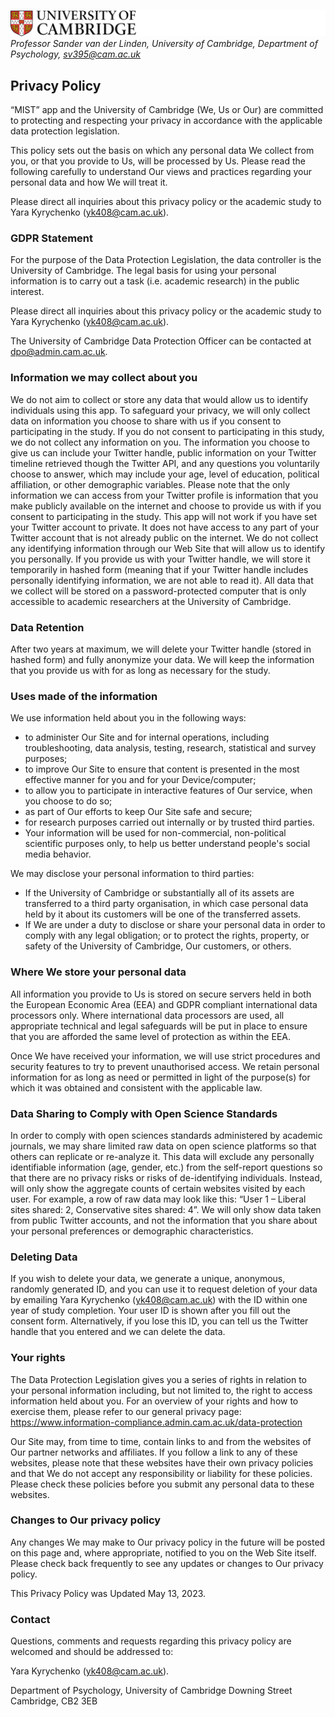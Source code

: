 ![](logo.png)
*Professor Sander van der Linden, University of Cambridge, Department of Psychology, sv395@cam.ac.uk*

## Privacy Policy

“MIST” app and the University of Cambridge (We, Us or Our) are committed to protecting and respecting your privacy in accordance with the applicable data protection legislation.

This policy sets out the basis on which any personal data We collect from you, or that you provide to Us, will be processed by Us.  Please read the following carefully to understand Our views and practices regarding your personal data and how We will treat it.

Please direct all inquiries about this privacy policy or the academic study to Yara Kyrychenko (yk408@cam.ac.uk).

### GDPR Statement

For the purpose of the Data Protection Legislation, the data controller is the University of Cambridge. The legal basis for using your personal information is to carry out a task (i.e. academic research) in the public interest.

Please direct all inquiries about this privacy policy or the academic study to Yara Kyrychenko (yk408@cam.ac.uk).

The University of Cambridge Data Protection Officer can be contacted at dpo@admin.cam.ac.uk. 

### Information we may collect about you 

We do not aim to collect or store any data that would allow us to identify individuals using this app. To safeguard your privacy, we will only collect data on information you choose to share with us if you consent to participating in the study. If you do not consent to participating in this study, we do not collect any information on you. The information you choose to give us can include your Twitter handle, public information on your Twitter timeline retrieved though the Twitter API, and any questions you voluntarily choose to answer, which may include your age, level of education, political affiliation, or other demographic variables. Please note that the only information we can access from your Twitter profile is information that you make publicly available on the internet and choose to provide us with if you consent to participating in the study. This app will not work if you have set your Twitter account to private. It does not have access to any part of your Twitter account that is not already public on the internet. We do not collect any identifying information through our Web Site that will allow us to identify you personally. If you provide us with your Twitter handle, we will store it temporarily in hashed form (meaning that if your Twitter handle includes personally identifying information, we are not able to read it). All data that we collect will be stored on a password-protected computer that is only accessible to academic researchers at the University of Cambridge.

### Data Retention

After two years at maximum, we will delete your Twitter handle (stored in hashed form) and fully anonymize your data. We will keep the information that you provide us with for as long as necessary for the study.

### Uses made of the information

We use information held about you in the following ways:
- to administer Our Site and for internal operations, including troubleshooting, data analysis, testing, research, statistical and survey purposes;
- to improve Our Site to ensure that content is presented in the most effective manner for you and for your Device/computer;
- to allow you to participate in interactive features of Our service, when you choose to do so;
- as part of Our efforts to keep Our Site safe and secure;
- for research purposes carried out internally or by trusted third parties.
- Your information will be used for non-commercial, non-political scientific purposes only, to help us better understand people's social media behavior.

We may disclose your personal information to third parties:
- If the University of Cambridge or substantially all of its assets are transferred to a third party organisation, in which case personal data held by it about its customers will be one of the transferred assets.
- If We are under a duty to disclose or share your personal data in order to comply with any legal obligation; or to protect the rights, property, or safety of the University of Cambridge, Our customers, or others.

### Where We store your personal data

All information you provide to Us is stored on secure servers held in both the European Economic Area (EEA) and GDPR compliant international data processors only. Where international data processors are used, all appropriate technical and legal safeguards will be put in place to ensure that you are afforded the same level of protection as within the EEA.

Once We have received your information, we will use strict procedures and security features to try to prevent unauthorised access. We retain personal information for as long as need or permitted in light of the purpose(s) for which it was obtained and consistent with the applicable law.

### Data Sharing to Comply with Open Science Standards

In order to comply with open sciences standards administered by academic journals, we may share limited raw data on open science platforms so that others can replicate or re-analyze it. This data will exclude any personally identifiable information (age, gender, etc.) from the self-report questions so that there are no privacy risks or risks of de-identifying individuals. Instead, will only show the aggregate counts of certain websites visited by each user. For example, a row of raw data may look like this: “User 1 – Liberal sites shared: 2, Conservative sites shared: 4”. We will only show data taken from public Twitter accounts, and not the information that you share about your personal preferences or demographic characteristics. 


### Deleting Data

If you wish to delete your data, we generate a unique, anonymous, randomly generated ID, and you can use it to request deletion of your data by emailing Yara Kyrychenko (yk408@cam.ac.uk) with the ID within one year of study completion. Your user ID is shown after you fill out the consent form. Alternatively, if you lose this ID, you can tell us the Twitter handle that you entered and we can delete the data.

### Your rights

The Data Protection Legislation gives you a series of rights in relation to your personal information including, but not limited to, the right to access information held about you. For an overview of your rights and how to exercise them, please refer to our general privacy page: https://www.information-compliance.admin.cam.ac.uk/data-protection

Our Site may, from time to time, contain links to and from the websites of Our partner networks and affiliates.  If you follow a link to any of these websites, please note that these websites have their own privacy policies and that We do not accept any responsibility or liability for these policies.  Please check these policies before you submit any personal data to these websites.

### Changes to Our privacy policy

Any changes We may make to Our privacy policy in the future will be posted on this page and, where appropriate, notified to you on the Web Site itself. Please check back frequently to see any updates or changes to Our privacy policy.

This Privacy Policy was Updated May 13, 2023.

### Contact

Questions, comments and requests regarding this privacy policy are welcomed and should be addressed to:

Yara Kyrychenko (yk408@cam.ac.uk).

Department of Psychology, University of Cambridge
Downing Street Cambridge, CB2 3EB

 
